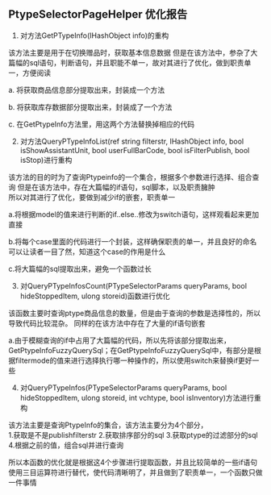 ## PtypeSelectorPageHelper 优化报告

1. 对方法GetPTypeInfo(IHashObject info)的重构  

该方法主要是用于在切换赠品时，获取基本信息数据
但是在该方法中，参杂了大篇幅的sql语句，判断语句，并且职能不单一，故对其进行了优化，做到职责单一，方便阅读

  a. 将获取商品信息部分提取出来，封装成一个方法  

  b. 将获取库存数据部分提取出来，封装成了一个方法 

  c. 在GetPtypeInfo方法里，用这两个方法替换掉相应的代码

2. 对方法QueryPTypeInfoList(ref string filterstr, IHashObject info,
            bool isShowAssistantUnit, bool userFullBarCode, bool isFilterPublish, bool isStop)进行重构   

该方法的目的时为了查询Ptypeinfo的一个集合，根据多个参数进行选择、组合查询
但是在该方法中，存在大篇幅的if语句，sql脚本，以及职责臃肿  
所以对其进行了优化，要做到减少if的嵌套，职责单一  

a.将根据model的值来进行判断的if..else..修改为switch语句，这样观看起来更加直接  

b.将每个case里面的代码进行一个封装，这样确保职责的单一，并且良好的命名可以让读者一目了然，知道这个case的作用是什么  

c.将大篇幅的sql提取出来，避免一个函数过长

3. 对QueryPTypeInfosCount(PTypeSelectorParams queryParams, bool hideStoppedItem,
            ulong storeid)函数进行优化  

该函数主要时查询ptype商品信息的数量，但是由于查询的参数是选择性的，所以导致代码比较混杂。
同样的在该方法中存在了大量的if语句嵌套

a.由于模糊查询的if中占用了大篇幅的代码，所以先将该部分提取出来，GetPtypeInfoFuzzyQuerySql；在GetPtypeInfoFuzzyQuerySql中，有部分是根据filtermode的值来进行选择执行哪一种操作的，所以使用switch来替换if更好一些

4. 对QueryPTypeInfos(PTypeSelectorParams queryParams, bool hideStoppedItem,
            ulong storeid, int vchtype, bool isInventory)方法进行重构

该方法主要是查询PtypeInfo的集合，该方法主要分为4个部分，  
1.获取是不是publishfilterstr
2.获取排序部分的sql
3.获取ptype的过滤部分的sql
4.根据之前的值，组合sql并进行查询

所以本函数的优化就是根据这4个步骤进行提取函数，并且比较简单的一些if语句使用三目运算符进行替代，使代码清晰明了，并且做到了职责单一，一个函数只做一件事情


